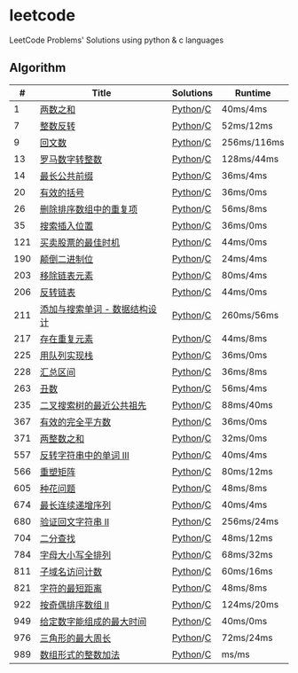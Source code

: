 # leetcode
LeetCode Problems' Solutions using python &amp; c languages

## Algorithm
|#|Title|Solutions|Runtime|
|--------|--------|--------|-------|
|1|[两数之和](https://leetcode-cn.com/problems/two-sum)|[Python](./algorithms/1_two_sum.md#Python)/[C](./algorithms/1_two_sum.md#C)|40ms/4ms|
|7|[整数反转](https://leetcode-cn.com/problems/reverse-integer)|[Python](./algorithms/7_reverse_integer.md#Python)/[C](./algorithms/7_reverse_integer.md#C)|52ms/12ms|
|9|[回文数](https://leetcode-cn.com/problems/palindrome-number/)|[Python](./algorithms/9_palindrome_number.md#Python)/[C](./algorithms/9_palindrome_number.md#C)|256ms/116ms|
|13|[罗马数字转整数](https://leetcode-cn.com/problems/roman-to-integer/)|[Python](./algorithms/13_roman_to_integer.md#Python)/[C](./algorithms/13_roman_to_integer.md#C)|128ms/44ms|
|14|[最长公共前缀](https://leetcode-cn.com/problems/longest-common-prefix)|[Python](./algorithms/14_Longest_Common_Prefix.md#Python)/[C](./algorithms/14_Longest_Common_Prefix.md#C)|36ms/4ms|
|20|[有效的括号](https://leetcode-cn.com/problems/valid-parentheses/)|[Python](./algorithms/20_valid_parentheses.md#Python)/[C](./algorithms/20_valid_parentheses.md#C)|36ms/0ms|
|26|[删除排序数组中的重复项](https://leetcode-cn.com/problems/remove-duplicates-from-sorted-array/)|[Python](./algorithms/26_remove_duplicates_from_sorted_array.md#Python)/[C](./algorithms/26_remove_duplicates_from_sorted_array.md#C)|56ms/8ms|
|35|[搜索插入位置](https://leetcode-cn.com/problems/search-insert-position/)|[Python](./algorithms/35_search_insert_position.md#Python)/[C](./algorithms/35_search_insert_position.md#C)|36ms/0ms|
|121|[买卖股票的最佳时机](https://leetcode-cn.com/problems/best-time-to-buy-and-sell-stock/)|[Python](./algorithms/121_best_time_to_buy_and_sell_stock.md#Python)/[C](./algorithms/121_best_time_to_buy_and_sell_stock.md#C)|44ms/0ms|
|190|[颠倒二进制位](https://leetcode-cn.com/problems/reverse-bits)|[Python](./algorithms/190_reverse_bits.md#Python)/[C](./algorithms/190_reverse_bits.md#C)|24ms/4ms|
|203|[移除链表元素](https://leetcode-cn.com/problems/remove-linked-list-elements/)|[Python](./algorithms/203_remove_linked_list_elements.md#Python)/[C](./algorithms/203_remove_linked_list_elements.md#C)|80ms/4ms|
|206|[反转链表](https://leetcode-cn.com/problems/reverse-linked-list/)|[Python](./algorithms/206_reverse_linked_list.md#Python)/[C](./algorithms/206_reverse_linked_list.md#C)|44ms/0ms|
|211|[添加与搜索单词 - 数据结构设计](https://leetcode-cn.com/problems/add-and-search-word-data-structure-design/)|[Python](./algorithms/211_add_and_search_word.md#Python)/[C](./algorithms/211_add_and_search_word.md#C)|260ms/56ms|
|217|[存在重复元素](https://leetcode-cn.com/problems/contains-duplicate/)|[Python](./algorithms/217_contains_duplicate.md#Python)/[C](./algorithms/217_contains_duplicate.md#C)|44ms/8ms|
|225|[用队列实现栈](https://leetcode-cn.com/problems/implement-stack-using-queues/)|[Python](./algorithms/225_implement_stack_using_queues.md#Python)/[C](./algorithms/225_implement_stack_using_queues.md#C)|36ms/0ms|
|228|[汇总区间](https://leetcode-cn.com/problems/summary-ranges/)|[Python](./algorithms/228_Summary_Ranges.md#Python)/[C](./algorithms/228_Summary_Ranges.md#C)|36ms/8ms|
|263|[丑数](https://leetcode-cn.com/problems/ugly-number/)|[Python](./algorithms/263_Ugly_Number.md#Python)/[C](./algorithms/263_Ugly_Number.md#C)|56ms/4ms|
|235|[二叉搜索树的最近公共祖先](https://leetcode-cn.com/problems/lowest-common-ancestor-of-a-binary-search-tree/)|[Python](./algorithms/235_lowest_common_ancestor_of_a_binary_search_tree.md#Python)/[C](./algorithms/235_lowest_common_ancestor_of_a_binary_search_tree.md#C)|88ms/40ms|
|367|[有效的完全平方数](https://leetcode-cn.com/problems/valid-perfect-square/)|[Python](./algorithms/367_valid_perfect_square.md#Python)/[C](./algorithms/367_valid_perfect_square.md#C)|36ms/0ms|
|371|[两整数之和](https://leetcode-cn.com/problems/sum-of-two-integers/)|[Python](./algorithms/371_sum_of_two_integers.md#Python)/[C](./algorithms/371_sum_of_two_integers.md#C)|32ms/0ms|
|557|[反转字符串中的单词 III](https://leetcode-cn.com/problems/reverse-words-in-a-string-iii/)|[Python](./algorithms/557_reverse_words_in_a_string_iii.md#Python)/[C](./algorithms/557_reverse_words_in_a_string_iii.md#C)|40ms/4ms|
|566|[重塑矩阵](https://leetcode-cn.com/problems/reshape-the-matrix/)|[Python](./algorithms/566_reshape_the_matrix.md#Python)/[C](./algorithms/566_reshape_the_matrix.md#C)|80ms/12ms|
|605|[种花问题](https://leetcode-cn.com/problems/can-place-flowers/)|[Python](./algorithms/605_can_place_flowers.md#Python)/[C](./algorithms/605_can_place_flowers.md#C)|48ms/8ms|
|674|[最长连续递增序列](https://leetcode-cn.com/problems/longest-continuous-increasing-subsequence/)|[Python](./algorithms/674_Longest_Continuous_Increasing_Subsequence.md#Python)/[C](./algorithms/674_Longest_Continuous_Increasing_Subsequence.md#C)|40ms/4ms|
|680|[验证回文字符串 Ⅱ](https://leetcode-cn.com/problems/valid-palindrome-ii/)|[Python](./algorithms/680_valid_palindrome_ii.md#Python)/[C](./algorithms/680_valid_palindrome_ii.md#C)|256ms/24ms|
|704|[二分查找](https://leetcode-cn.com/problems/binary-search)|[Python](./algorithms/704_binary_search.md#Python)/[C](./algorithms/704_binary_search.md#C)|48ms/12ms|
|784|[字母大小写全排列](https://leetcode-cn.com/problems/letter-case-permutation/)|[Python](./algorithms/784_letter_case_permutation.md#Python)/[C](./algorithms/784_letter_case_permutation.md#C)|68ms/32ms|
|811|[子域名访问计数](https://leetcode-cn.com/problems/subdomain-visit-count/)|[Python](./algorithms/811_subdomain_visit_count.md#Python)/[C](./algorithms/811_subdomain_visit_count.md#C)|60ms/16ms|
|821|[字符的最短距离](https://leetcode-cn.com/problems/shortest-distance-to-a-character/)|[Python](./algorithms/821_shortest_distance_to_a_character.md#Python)/[C](./algorithms/821_shortest_distance_to_a_character.md#C)|48ms/8ms|
|922|[按奇偶排序数组 II](https://leetcode-cn.com/problems/sort-array-by-parity-ii/)|[Python](./algorithms/922_sort_array_by_parity_ii.md#Python)/[C](./algorithms/922_sort_array_by_parity_ii.md#C)|124ms/20ms|
|949|[给定数字能组成的最大时间](https://leetcode-cn.com/problems/largest-time-for-given-digits/)|[Python](./algorithms/949_largest_time_for_given_digits.md#Python)/[C](./algorithms/949_largest_time_for_given_digits.md#C)|40ms/0ms|
|976|[三角形的最大周长](https://leetcode-cn.com/problems/largest-perimeter-triangle/)|[Python](./algorithms/976_largest_perimeter_triangle.md#Python)/[C](./algorithms/976_largest_perimeter_triangle.md#C)|72ms/24ms|
|989|[数组形式的整数加法](https://leetcode-cn.com/problems/add-to-array-form-of-integer/)|[Python](./algorithms/989_add_to_array_form_of_integer.md#Python)/[C](./algorithms/989_add_to_array_form_of_integer.md#C)|ms/ms|